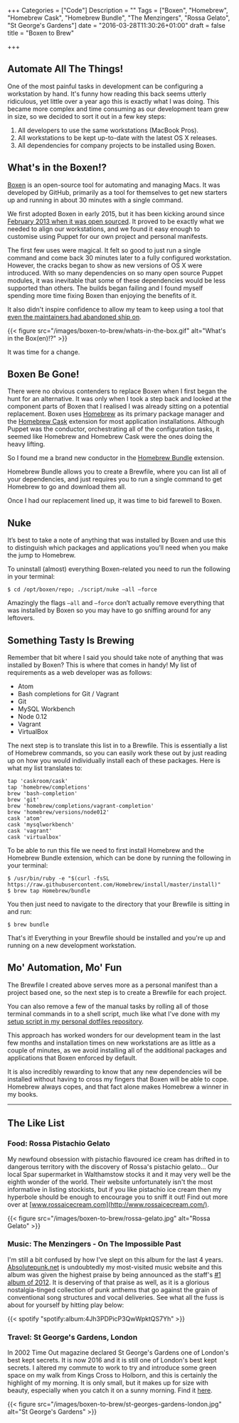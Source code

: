 +++
Categories = ["Code"]
Description = ""
Tags = ["Boxen", "Homebrew", "Homebrew Cask", "Homebrew Bundle", "The Menzingers", "Rossa Gelato", "St George's Gardens"]
date = "2016-03-28T11:30:26+01:00"
draft = false
title = "Boxen to Brew"

+++

## Automate All The Things!

One of the most painful tasks in development can be configuring a workstation by hand. It's funny how reading this back seems utterly ridiculous, yet little over a year ago this is exactly what I was doing. This became more complex and time consuming as our development team grew in size, so we decided to sort it out in a few key steps:

1. All developers to use the same workstations (MacBook Pros).
2. All workstations to be kept up-to-date with the latest OS X releases.
3. All dependencies for company projects to be installed using Boxen.

## What's in the Boxen!?

[Boxen](https://github.com/boxen/our-boxen#our-boxen) is an open-source tool for automating and managing Macs. It was developed by GitHub, primarily as a tool for themselves to get new starters up and running in about 30 minutes with a single command.

We first adopted Boxen in early 2015, but it has been kicking around since [February 2013 when it was open sourced](https://github.com/blog/1345-introducing-boxen). It proved to be exactly what we needed to align our workstations, and we found it easy enough to customise using Puppet for our own project and personal manifests.

The first few uses were magical. It felt so good to just run a single command and come back 30 minutes later to a fully configured workstation. However, the cracks began to show as new versions of OS X were introduced. With so many dependencies on so many open source Puppet modules, it was inevitable that some of these dependencies would be less supported than others. The builds began failing and I found myself spending more time fixing Boxen than enjoying the benefits of it.

It also didn't inspire confidence to allow my team to keep using a tool that [even the maintainers had abandoned ship on](https://github.com/boxen/our-boxen/issues/783).

{{< figure src="/images/boxen-to-brew/whats-in-the-box.gif" alt="What's in the Box(en)!?" >}}

It was time for a change.

## Boxen Be Gone!

There were no obvious contenders to replace Boxen when I first began the hunt for an alternative. It was only when I took a step back and looked at the component parts of Boxen that I realised I was already sitting on a potential replacement. Boxen uses [Homebrew](http://brew.sh/) as its primary package manager and the [Homebrew Cask](https://caskroom.github.io/) extension for most application installations. Although Puppet was the conductor, orchestrating all of the configuration tasks, it seemed like Homebrew and Homebrew Cask were the ones doing the heavy lifting.

So I found me a brand new conductor in the [Homebrew Bundle](https://github.com/Homebrew/homebrew-bundle) extension.

Homebrew Bundle allows you to create a Brewfile, where you can list all of your dependencies, and just requires you to run a single command to get Homebrew to go and download them all.

Once I had our replacement lined up, it was time to bid farewell to Boxen.

## Nuke

It’s best to take a note of anything that was installed by Boxen and use this to distinguish which packages and applications you’ll need when you make the jump to Homebrew.

To uninstall (almost) everything Boxen-related you need to run the following in your terminal:

    $ cd /opt/boxen/repo; ./script/nuke —all —force

Amazingly the flags `—all` and `—force` don’t actually remove everything that was installed by Boxen so you may have to go sniffing around for any leftovers.

## Something Tasty Is Brewing

Remember that bit where I said you should take note of anything that was installed by Boxen? This is where that comes in handy! My list of requirements as a web developer was as follows:

-   Atom
-   Bash completions for Git / Vagrant
-   Git
-   MySQL Workbench
-   Node 0.12
-   Vagrant
-   VirtualBox

The next step is to translate this list in to a Brewfile. This is essentially a list of Homebrew commands, so you can easily work these out by just reading up on how you would individually install each of these packages. Here is what my list translates to:

    tap 'caskroom/cask'
    tap 'homebrew/completions'
    brew 'bash-completion'
    brew 'git'
    brew 'homebrew/completions/vagrant-completion'
    brew 'homebrew/versions/node012'
    cask 'atom'
    cask 'mysqlworkbench'
    cask 'vagrant'
    cask 'virtualbox'

To be able to run this file we need to first install Homebrew and the Homebrew Bundle extension, which can be done by running the following in your terminal:

    $ /usr/bin/ruby -e "$(curl -fsSL https://raw.githubusercontent.com/Homebrew/install/master/install)"
    $ brew tap Homebrew/bundle

You then just need to navigate to the directory that your Brewfile is sitting in and run:

    $ brew bundle

That's it! Everything in your Brewfile should be installed and you're up and running on a new development workstation.

## Mo' Automation, Mo' Fun

The Brewfile I created above serves more as a personal manifest than a project based one, so the next step is to create a Brewfile for each project.

You can also remove a few of the manual tasks by rolling all of those terminal commands in to a shell script, much like what I've done with my [setup script in my personal dotfiles repository](https://github.com/richardtoner/dotfiles/blob/master/bin/setup).

This approach has worked wonders for our development team in the last few months and installation times on new workstations are as little as a couple of minutes, as we avoid installing all of the additional packages and applications that Boxen enforced by default.

It is also incredibly rewarding to know that any new dependencies will be installed without having to cross my fingers that Boxen will be able to cope. Homebrew always copes, and that fact alone makes Homebrew a winner in my books.

***

## The Like List

### **Food:** Rossa Pistachio Gelato

My newfound obsession with pistachio flavoured ice cream has drifted in to dangerous territory with the discovery of Rossa's pistachio gelato... Our local Spar supermarket in Walthamstow stocks it and it may very well be the eighth wonder of the world. Their website unfortunately isn't the most informative in listing stockists, but if you like pistachio ice cream then my hyperbole should be enough to encourage you to sniff it out! Find out more over at [www.rossaicecream.com](http://www.rossaicecream.com/).

{{< figure src="/images/boxen-to-brew/rossa-gelato.jpg" alt="Rossa Gelato" >}}

### **Music:** The Menzingers - On The Impossible Past

I'm still a bit confused by how I've slept on this album for the last 4 years. [Absolutepunk.net](http://absolutepunk.net/) is undoubtedly my most-visited music website and this album was given the highest praise by being announced as the staff's [#1 album of 2012](http://www.absolutepunk.net/showthread.php?t=2971122). It is deserving of that praise as well, as it is a glorious nostalgia-tinged collection of punk anthems that go against the grain of conventional song structures and vocal deliveries. See what all the fuss is about for yourself by hitting play below:

{{< spotify "spotify:album:4Jh3PDPicP3QwWpktQS7Yh" >}}

### **Travel:** St George's Gardens, London

In 2002 Time Out magazine declared St George's Gardens one of London's best kept secrets. It is now 2016 and it is still one of London's best kept secrets. I altered my commute to work to try and introduce some green space on my walk from Kings Cross to Holborn, and this is certainly the highlight of my morning. It is only small, but it makes up for size with beauty, especially when you catch it on a sunny morning. Find it [here](https://goo.gl/maps/XWF6BeWSKtM2).

{{< figure src="/images/boxen-to-brew/st-georges-gardens-london.jpg" alt="St George's Gardens" >}}
